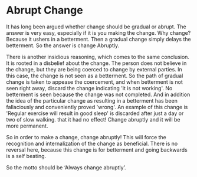 # Abrupt Change

It has long been argued whether change should be gradual or abrupt.  The answer is very easy, especially if it is you making the change.
Why change?  Because it ushers in a betterment.
Then a gradual change simply delays the betterment. So the answer is change Abruptly.

There is another insidious reasoning, which comes to the same conclusion. It is rooted in a disbelief about the change. The person does not believe in the change, but they are being coerced to change by external parties.  In this case, the change is not seen as a betterment. So the path of gradual change is taken to appease the coercement, and when betterment is not seen right away, discard the change indicating 'it is not working'.  No betterment is seen because the change was not completed. And in addition the idea of the particular change as resulting in a betterment has been fallaciously and conveniently proved 'wrong'. An example of this change is 'Regular exercise will result in good sleep' is discarded after just a day or two of slow walking.  that it had no effect! Change abruptly and it will be more permanent.

So in order to make a change, change abruptly! This will force the recognition and internalization of the change as beneficial.  There is no reversal here, because this change is for betterment and going backwards is a self beating.

So the motto should be ‘Always change abruptly’.